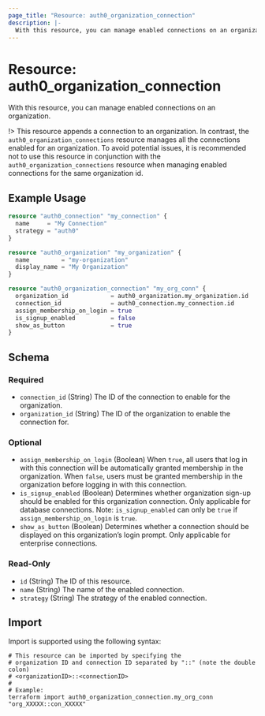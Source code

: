 ```yaml
---
page_title: "Resource: auth0_organization_connection"
description: |-
  With this resource, you can manage enabled connections on an organization.
---
```


# Resource: auth0_organization_connection

With this resource, you can manage enabled connections on an organization.

!> This resource appends a connection to an organization. In contrast, the `auth0_organization_connections` resource
manages all the connections enabled for an organization. To avoid potential issues, it is recommended not to use this
resource in conjunction with the `auth0_organization_connections` resource when managing enabled connections for the
same organization id.

## Example Usage

```terraform
resource "auth0_connection" "my_connection" {
  name     = "My Connection"
  strategy = "auth0"
}

resource "auth0_organization" "my_organization" {
  name         = "my-organization"
  display_name = "My Organization"
}

resource "auth0_organization_connection" "my_org_conn" {
  organization_id            = auth0_organization.my_organization.id
  connection_id              = auth0_connection.my_connection.id
  assign_membership_on_login = true
  is_signup_enabled          = false
  show_as_button             = true
}
```

<!-- schema generated by tfplugindocs -->
## Schema

### Required

- `connection_id` (String) The ID of the connection to enable for the organization.
- `organization_id` (String) The ID of the organization to enable the connection for.

### Optional

- `assign_membership_on_login` (Boolean) When `true`, all users that log in with this connection will be automatically granted membership in the organization. When `false`, users must be granted membership in the organization before logging in with this connection.
- `is_signup_enabled` (Boolean) Determines whether organization sign-up should be enabled for this organization connection. Only applicable for database connections. Note: `is_signup_enabled` can only be `true` if `assign_membership_on_login` is `true`.
- `show_as_button` (Boolean) Determines whether a connection should be displayed on this organization’s login prompt. Only applicable for enterprise connections.

### Read-Only

- `id` (String) The ID of this resource.
- `name` (String) The name of the enabled connection.
- `strategy` (String) The strategy of the enabled connection.

## Import

Import is supported using the following syntax:

```shell
# This resource can be imported by specifying the
# organization ID and connection ID separated by "::" (note the double colon)
# <organizationID>::<connectionID>
#
# Example:
terraform import auth0_organization_connection.my_org_conn "org_XXXXX::con_XXXXX"
```
